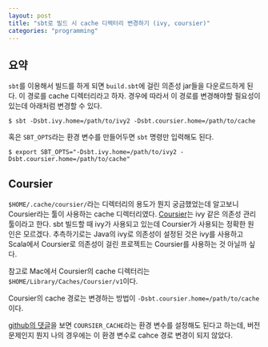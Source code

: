 ```yaml
---
layout: post
title: "sbt로 빌드 시 cache 디렉터리 변경하기 (ivy, coursier)"
categories: "programming"
---
```


## 요약

`sbt`를 이용해서 빌드를 하게 되면 `build.sbt`에 걸린 의존성 jar들을 다운로드하게 된다. 이 경로를 cache 디렉터리라고 하자. 경우에 따라서 이 경로를 변경해야할 필요성이 있는데 아래처럼 변경할 수 있다.

```console
$ sbt -Dsbt.ivy.home=/path/to/ivy2 -Dsbt.coursier.home=/path/to/cache
```

혹은 `SBT_OPTS`라는 환경 변수를 만들어두면 `sbt` 명령만 입력해도 된다.

```console
$ export SBT_OPTS="-Dsbt.ivy.home=/path/to/ivy2 -Dsbt.coursier.home=/path/to/cache"
```

## Coursier

`$HOME/.cache/coursier/`라는 디렉터리의 용도가 뭔지 궁금했었는데 알고보니 Coursier라는 툴이 사용하는 cache 디렉터리였다. [Coursier](https://get-coursier.io/docs/overview)는 ivy 같은 의존성 관리 툴이라고 한다. sbt 빌드할 때 ivy가 사용되고 있는데 Coursier가 사용되는 정확한 원인은 모르겠다. 추측하기로는 Java의 ivy로 의존성이 설정된 것은 ivy를 사용하고 Scala에서 Coursier로 의존성이 걸린 프로젝트는 Coursier를 사용하는 것 아닐까 싶다.

참고로 Mac에서 Coursier의 cache 디렉터리는 `$HOME/Library/Caches/Coursier/v1`이다.

Coursier의 cache 경로는 변경하는 방법이 `-Dsbt.coursier.home=/path/to/cache`이다.

[github의 댓글](https://github.com/coursier/coursier/issues/783#issuecomment-537452742)을 보면 `COURSIER_CACHE`라는 환경 변수를 설정해도 된다고 하는데, 버전 문제인지 뭔지 나의 경우에는 이 환경 변수로 cahce 경로 변경이 되지 않았다.
